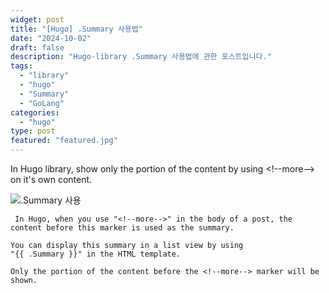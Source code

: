 ```yaml
---
widget: post
title: "[Hugo] .Summary 사용법"
date: "2024-10-02"
draft: false
description: "Hugo-library .Summary 사용법에 관한 포스트입니다."
tags:
  - "library"
  - "hugo"
  - "Summary"
  - "GoLang"
categories:
  - "hugo"
type: post
featured: "featured.jpg"
---
```


In Hugo library, show only the portion of the content
 by using &lt;!--more--&gt; on it's own content.
 
<!--more-->
![.Summary 사용](https://github.com/user-attachments/assets/42e76be2-9749-47c2-92a4-a14ea5f91237)


```code
 In Hugo, when you use "<!--more-->" in the body of a post, the content before this marker is used as the summary. 

You can display this summary in a list view by using 
"{{ .Summary }}" in the HTML template.

Only the portion of the content before the <!--more--> marker will be shown.
```